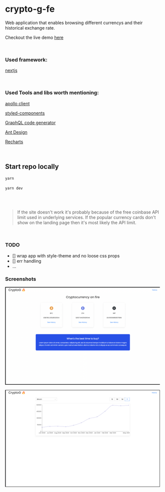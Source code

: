 # crypto-g-fe

Web application that enables browsing different currencys and their historical exchange rate.

Checkout the live demo [here](https://crypto-g-fe.vercel.app/)

<br/>

### Used framework:

[nextjs](https://nextjs.org/)

<br/>

### Used Tools and libs worth mentioning:

[apollo client](https://www.apollographql.com/docs/react/)

[styled-components](https://styled-components.com/)

[GraphQL code generator](https://www.graphql-code-generator.com/)

[Ant Design](https://ant.design/)

[Recharts](https://recharts.org/en-US/)

<br/>

## Start repo locally

```
yarn

yarn dev
```

<br/>

<br/>

> If the site doesn't work it's probably because of the free coinbase API limit used in underlying services.
> If the popular currency cards don't show on the landing page then it's most likely the API limit.

<br/>

### TODO

- [] wrap app with style-theme and no loose css props
- [] err handling
- ...

### Screenshots

![screenshot1](screenshot1.png)

![screenshot2](screenshot2.png)
